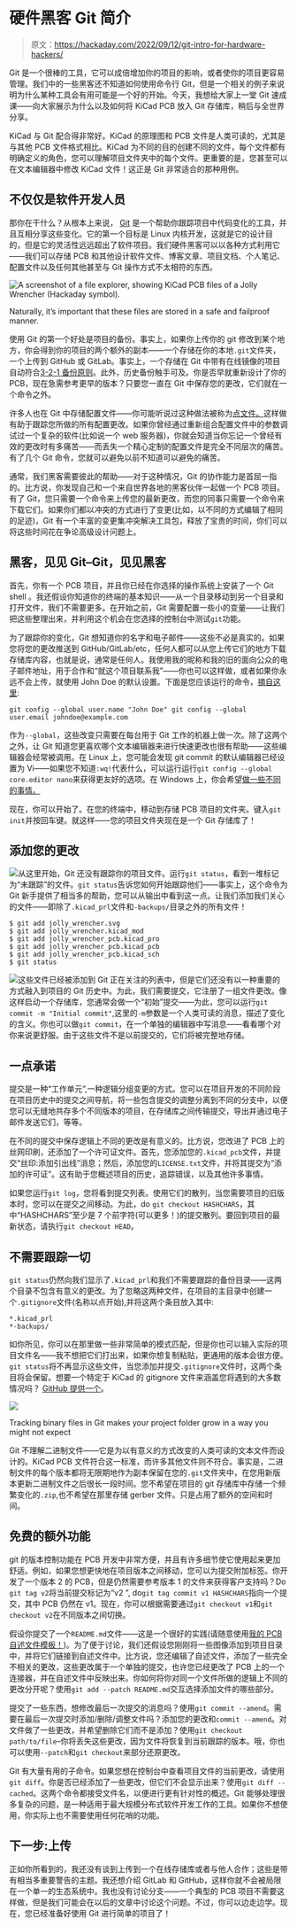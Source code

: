# 硬件黑客 Git 简介

> 原文：<https://hackaday.com/2022/09/12/git-intro-for-hardware-hackers/>

Git 是一个很棒的工具，它可以成倍增加你的项目的影响，或者使你的项目更容易管理。我们中的一些黑客还不知道如何使用命令行 Git，但是一个相关的例子来说明为什么某种工具会有用可能是一个好的开始。今天，我想给大家上一堂 Git 速成课——向大家展示为什么以及如何将 KiCad PCB 放入 Git 存储库，稍后与全世界分享。

KiCad 与 Git 配合得非常好。KiCad 的原理图和 PCB 文件是人类可读的，尤其是与其他 PCB 文件格式相比。KiCad 为不同的目的创建不同的文件，每个文件都有明确定义的角色，您可以理解项目文件夹中的每个文件。更重要的是，您甚至可以在文本编辑器中修改 KiCad 文件！这正是 Git 非常适合的那种用例。

## 不仅仅是软件开发人员

那你在干什么？从根本上来说， [Git](https://git-scm.com) 是一个帮助你跟踪项目中代码变化的工具，并且互相分享这些变化。它的第一个目标是 Linux 内核开发，这就是它的设计目的，但是它的灵活性远远超出了软件项目。我们硬件黑客可以以各种方式利用它——我们可以存储 PCB 和其他设计软件文件、博客文章、项目文档、个人笔记、配置文件以及任何其他甚至与 Git 操作方式不太相符的东西。

![A screenshot of a file explorer, showing KiCad PCB files of a Jolly Wrencher (Hackaday symbol).](img/91c9e73e56a0aaed7aecc4593c6d1b37.png)

Naturally, it’s important that these files are stored in a safe and failproof manner.

使用 Git 的第一个好处是项目的备份。事实上，如果你上传你的 git 修改到某个地方，你会得到你的项目的两个额外的副本——一个存储在你的本地`.git`文件夹，一个上传到 GitHub 或 GitLab。事实上，一个存储在 Git 中带有在线镜像的项目自动符合[3-2-1 备份原则](https://www.uschamber.com/co/run/technology/3-2-1-backup-rule)。此外，历史备份触手可及。你是否早就重新设计了你的 PCB，现在急需参考更早的版本？只要您一直在 Git 中保存您的更改，它们就在一个命令之外。

许多人也在 Git 中存储配置文件——你可能听说过这种做法被称为[点文件。](https://wiki.archlinux.org/title/Dotfiles)这样做有助于跟踪您所做的所有配置更改。如果你曾经通过重新组合配置文件中的参数调试过一个复杂的软件(比如说一个 web 服务器)，你就会知道当你忘记一个曾经有效的更改时有多痛苦——而丢失一个精心定制的配置文件是完全不同层次的痛苦。有了几个 Git 命令，您就可以避免以前不知道可以避免的痛苦。

通常，我们黑客需要彼此的帮助——对于这种情况，Git 的协作能力是首屈一指的。比方说，你发现自己和一个来自世界各地的黑客伙伴一起做一个 PCB 项目。有了 Git，您只需要一个命令来上传您的最新更改，而您的同事只需要一个命令来下载它们。如果你们都以冲突的方式进行了变更(比如，以不同的方式编辑了相同的足迹)，Git 有一个丰富的变更集冲突解决工具包，释放了宝贵的时间，你们可以将这些时间花在争论高级设计问题上。

## 黑客，见见 Git–Git，见见黑客

首先，你有一个 PCB 项目，并且你已经在你选择的操作系统上安装了一个 Git shell 。我还假设你知道你的终端的基本知识——从一个目录移动到另一个目录和打开文件，我们不需要更多。在开始之前，Git 需要配置一些小的变量——让我们把这些整理出来，并利用这个机会在您选择的控制台中测试`git`功能。

为了跟踪你的变化，Git 想知道你的名字和电子邮件——这些不必是真实的。如果您将您的更改推送到 GitHub/GitLab/etc，任何人都可以从您上传它们的地方下载存储库内容，也就是说，通常是任何人。我使用我的昵称和我的旧的面向公众的电子邮件地址，用于合作和“就这个项目联系我”——你也可以这样做，或者如果你永远不会上传，就使用 John Doe 的默认设置。下面是您应该运行的命令，[摘自这里](https://git-scm.com/book/en/v2/Customizing-Git-Git-Configuration):

`git config --global user.name "John Doe"
git config --global user.email johndoe@example.com`

作为`--global`，这些改变只需要在每台用于 Git 工作的机器上做一次。除了这两个之外，让 Git 知道您更喜欢哪个文本编辑器来进行快速更改也很有帮助——这些编辑器会经常被调用。在 Linux 上，您可能会发现 git commit 的默认编辑器已经设置为 Vi——如果您不知道`:wq!`代表什么，可以运行运行`git config --global core.editor nano`来获得更友好的选项。在 Windows 上，你会希望[做一些不同的事情。](https://stackoverflow.com/questions/10564/how-can-i-set-up-an-editor-to-work-with-git-on-windows)

现在，你可以开始了。在您的终端中，移动到存储 PCB 项目的文件夹。键入`git init`并按回车键。就这样——您的项目文件夹现在是一个 Git 存储库了！

## 添加您的更改

![](img/8bfb14125d898593328498853db0e18a.png)从这里开始，Git 还没有跟踪你的项目文件。运行`git status`，看到一堆标记为“未跟踪”的文件。`git status`告诉您如何开始跟踪他们——事实上，这个命令为 Git 新手提供了相当多的帮助，您可以从输出中看到这一点。让我们添加我们关心的文件——即除了`.kicad_prl`文件和`-backups/`目录之外的所有文件！

```
$ git add jolly_wrencher.svg
$ git add jolly_wrencher.kicad_mod
$ git add jolly_wrencher_pcb.kicad_pro
$ git add jolly_wrencher_pcb.kicad_pcb
$ git add jolly_wrencher_pcb.kicad_sch
$ git status
```

![](img/e6578f67c8c30900503806eb5b3e450d.png)这些文件已经被添加到 Git 正在关注的列表中，但是它们还没有以一种重要的方式融入到项目的 Git 历史中。为此，我们需要提交，它注册了一组文件更改。像这样启动一个存储库，您通常会做一个“初始”提交——为此，您可以运行`git commit -m "Initial commit"`,这里的`-m`参数是一个人类可读的消息，描述了变化的含义。你也可以做`git commit`，在一个单独的编辑器中写消息——看看哪个对你来说更舒服。由于这些文件不是以前提交的，它们将被完整地存储。

## 一点承诺

提交是一种“工作单元”,一种逻辑分组变更的方式。您可以在项目开发的不同阶段在项目历史中的提交之间导航，将一些包含提交的调整分离到不同的分支中，以便您可以无缝地共存多个不同版本的项目，在存储库之间传输提交，导出并通过电子邮件发送它们，等等。

在不同的提交中保存逻辑上不同的更改是有意义的。比方说，您改进了 PCB 上的丝网印刷，还添加了一个许可证文件。首先，您添加您的`.kicad_pcb`文件，并提交“丝印:添加引出线”消息；然后，添加您的`LICENSE.txt`文件，并将其提交为“添加的许可证”。这有助于您概述项目的历史，追踪错误，以及其他许多事情。

如果您运行`git log`，您将看到提交列表。使用它们的散列，当您需要项目的旧版本时，您可以在提交之间移动。为此，do `git checkout HASHCHARS`，其中“HASHCHARS”至少是 7 个前字符(可以更多！)的提交散列。要回到项目的最新状态，请执行`git checkout HEAD`。

## 不需要跟踪一切

`git status`仍然向我们显示了`.kicad_prl`和我们不需要跟踪的备份目录——这两个目录不包含有意义的更改。为了忽略这两种文件，在项目的主目录中创建一个`.gitignore`文件(名称以点开始),并将这两个条目放入其中:

```
*.kicad_prl
*-backups/
```

如你所见，你可以在那里做一些非常简单的模式匹配，但是你也可以输入实际的项目文件名——我不想把它们打出来，如果你想复制粘贴，更通用的版本会很方便。`git status`将不再显示这些文件，当您添加并提交`.gitignore`文件时，这两个条目将会保留。想要一个特定于 KiCad 的 gitignore 文件来涵盖您将遇到的大多数情况吗？ [GitHub 提供一个](https://github.com/github/gitignore/blob/main/KiCad.gitignore)。

![](img/e61d16233c2fd5716a2b1e0f7fb03243.png)

Tracking binary files in Git makes your project folder grow in a way you might not expect

Git 不理解二进制文件——它是为以有意义的方式改变的人类可读的文本文件而设计的。KiCad PCB 文件符合这一标准，而许多其他文件则不符合。事实是，二进制文件的每个版本都将无限期地作为副本保留在您的`.git`文件夹中，在您用新版本更新二进制文件之后很长一段时间。您不希望在项目的 git 存储库中存储一个频繁变化的`.zip`,也不希望在那里存储 gerber 文件。只是占用了额外的空间和时间。

## 免费的额外功能

git 的版本控制功能在 PCB 开发中非常方便，并且有许多细节使它使用起来更加舒适。例如，如果您想更快地在项目版本之间移动，您可以为提交附加标签。你开发了一个版本 2 的 PCB，但是仍然需要参考版本 1 的文件来获得客户支持吗？Do `git tag v2`将当前提交标记为“v2 ”, do`git tag commit v1 HASHCHARS`指向一个提交，其中 PCB 仍然在 v1。现在，你可以根据需要通过`git checkout v1`和`git checkout v2`在不同版本之间切换。

假设你提交了一个`README.md`文件——这是一个很好的实践(请随意使用[我的 PCB 自述文件模板！](https://raw.githubusercontent.com/CRImier/MyKiCad/master/TEMPLATE.md))。为了便于讨论，我们还假设您刚刚将一些图像添加到项目目录中，并将它们链接到自述文件中。比方说，您还编辑了自述文件，添加了一些完全不相关的更改，这些更改属于一个单独的提交，也许您已经更改了 PCB 上的一个连接器，并在自述文件中反映出来。你如何将你对同一个文件所做的逻辑上不同的更改分开呢？使用`git add --patch README.md`交互选择添加文件的哪些部分。

提交了一些东西，想修改最后一次提交的消息吗？使用`git commit --amend`。需要在最后一次提交时添加/删除/调整文件吗？添加您的更改和`commit --amend`。对文件做了一些更改，并希望删除它们而不是添加？使用`git checkout path/to/file`–你将丢失这些更改，因为文件将恢复到当前跟踪的版本。哦，你也可以使用`--patch`和`git checkout`来部分还原更改。

Git 有大量有用的子命令。如果您想在控制台中查看项目文件的当前更改，请使用`git diff`。你是否已经添加了一些更改，但它们不会显示出来？使用`git diff --cached`。这两个命令都接受文件名，以便进行更有针对性的概述。Git 能够处理很多复杂的问题，是一种适用于最大规模分布式软件开发工作的工具。如果你不想使用，你实际上也不需要使用任何花哨的功能。

## 下一步:上传

正如你所看到的，我还没有谈到上传到一个在线存储库或者与他人合作；这些是带有相当多重要警告的主题。我还想介绍 GitLab 和 GitHub，这样你就不会被局限在一个单一的生态系统中。我也没有讨论分支——一个典型的 PCB 项目不需要这样做，但是我们可能会在以后的文章中讨论这个问题。不过，你可以边走边学。现在，您已经准备好使用 Git 进行简单的项目了！